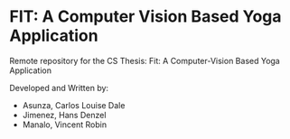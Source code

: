 # FIT: A Computer Vision Based Yoga Application
 Remote repository for the CS Thesis: Fit: A Computer-Vision Based Yoga Application

 Developed and Written by:
 - Asunza, Carlos Louise Dale
 - Jimenez, Hans Denzel
 - Manalo, Vincent Robin

